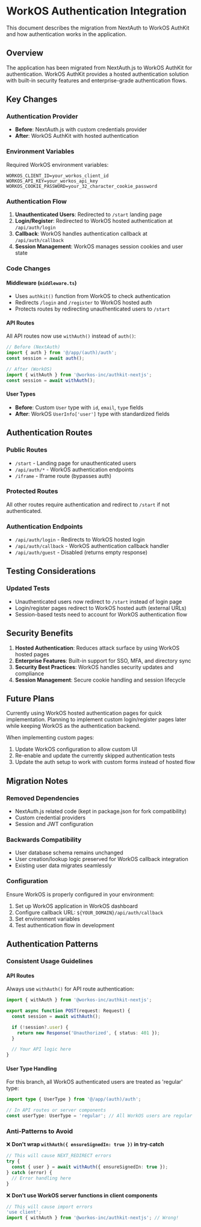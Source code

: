 # WorkOS Authentication Integration

This document describes the migration from NextAuth to WorkOS AuthKit and how authentication works in the application.

## Overview

The application has been migrated from NextAuth.js to WorkOS AuthKit for authentication. WorkOS AuthKit provides a hosted authentication solution with built-in security features and enterprise-grade authentication flows.

## Key Changes

### Authentication Provider
- **Before**: NextAuth.js with custom credentials provider
- **After**: WorkOS AuthKit with hosted authentication

### Environment Variables
Required WorkOS environment variables:
```env
WORKOS_CLIENT_ID=your_workos_client_id
WORKOS_API_KEY=your_workos_api_key
WORKOS_COOKIE_PASSWORD=your_32_character_cookie_password
```

### Authentication Flow

1. **Unauthenticated Users**: Redirected to `/start` landing page
2. **Login/Register**: Redirected to WorkOS hosted authentication at `/api/auth/login`
3. **Callback**: WorkOS handles authentication callback at `/api/auth/callback`
4. **Session Management**: WorkOS manages session cookies and user state

### Code Changes

#### Middleware (`middleware.ts`)
- Uses `authkit()` function from WorkOS to check authentication
- Redirects `/login` and `/register` to WorkOS hosted auth
- Protects routes by redirecting unauthenticated users to `/start`

#### API Routes
All API routes now use `withAuth()` instead of `auth()`:
```typescript
// Before (NextAuth)
import { auth } from '@/app/(auth)/auth';
const session = await auth();

// After (WorkOS)
import { withAuth } from '@workos-inc/authkit-nextjs';
const session = await withAuth();
```

#### User Types
- **Before**: Custom `User` type with `id`, `email`, `type` fields
- **After**: WorkOS `UserInfo['user']` type with standardized fields

## Authentication Routes

### Public Routes
- `/start` - Landing page for unauthenticated users
- `/api/auth/*` - WorkOS authentication endpoints
- `/iframe` - Iframe route (bypasses auth)

### Protected Routes
All other routes require authentication and redirect to `/start` if not authenticated.

### Authentication Endpoints
- `/api/auth/login` - Redirects to WorkOS hosted login
- `/api/auth/callback` - WorkOS authentication callback handler
- `/api/auth/guest` - Disabled (returns empty response)

## Testing Considerations

### Updated Tests
- Unauthenticated users now redirect to `/start` instead of login page
- Login/register pages redirect to WorkOS hosted auth (external URLs)
- Session-based tests need to account for WorkOS authentication flow

## Security Benefits

1. **Hosted Authentication**: Reduces attack surface by using WorkOS hosted pages
2. **Enterprise Features**: Built-in support for SSO, MFA, and directory sync
3. **Security Best Practices**: WorkOS handles security updates and compliance
4. **Session Management**: Secure cookie handling and session lifecycle

## Future Plans

Currently using WorkOS hosted authentication pages for quick implementation. Planning to implement custom login/register pages later while keeping WorkOS as the authentication backend.

When implementing custom pages:
1. Update WorkOS configuration to allow custom UI
2. Re-enable and update the currently skipped authentication tests
3. Update the auth setup to work with custom forms instead of hosted flow

## Migration Notes

### Removed Dependencies
- NextAuth.js related code (kept in package.json for fork compatibility)
- Custom credential providers
- Session and JWT configuration

### Backwards Compatibility
- User database schema remains unchanged
- User creation/lookup logic preserved for WorkOS callback integration
- Existing user data migrates seamlessly

### Configuration
Ensure WorkOS is properly configured in your environment:
1. Set up WorkOS application in WorkOS dashboard
2. Configure callback URL: `${YOUR_DOMAIN}/api/auth/callback`
3. Set environment variables
4. Test authentication flow in development

## Authentication Patterns

### Consistent Usage Guidelines

#### API Routes
Always use `withAuth()` for API route authentication:
```typescript
import { withAuth } from '@workos-inc/authkit-nextjs';

export async function POST(request: Request) {
  const session = await withAuth();

  if (!session?.user) {
    return new Response('Unauthorized', { status: 401 });
  }

  // Your API logic here
}
```

#### User Type Handling
For this branch, all WorkOS authenticated users are treated as 'regular' type:
```typescript
import type { UserType } from '@/app/(auth)/auth';

// In API routes or server components
const userType: UserType = 'regular'; // All WorkOS users are regular
```

### Anti-Patterns to Avoid

❌ **Don't wrap `withAuth({ ensureSignedIn: true })` in try-catch**
```typescript
// This will cause NEXT_REDIRECT errors
try {
  const { user } = await withAuth({ ensureSignedIn: true });
} catch (error) {
  // Error handling here
}
```

❌ **Don't use WorkOS server functions in client components**
```typescript
// This will cause import errors
'use client';
import { withAuth } from '@workos-inc/authkit-nextjs'; // Wrong!
```
